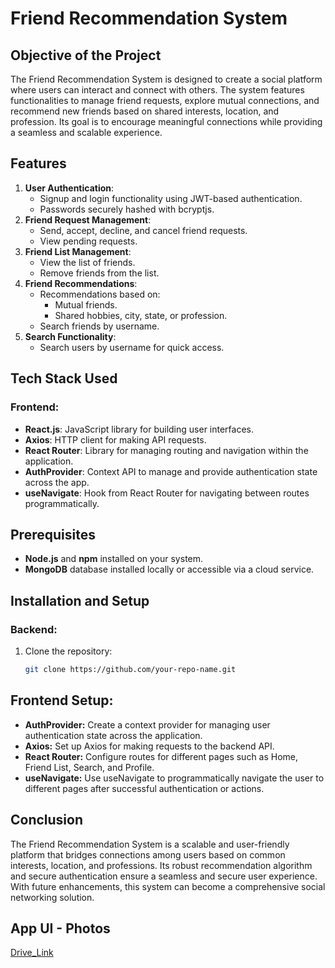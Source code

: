 # Friend Recommendation System

## Objective of the Project
The Friend Recommendation System is designed to create a social platform where users can interact and connect with others. The system features functionalities to manage friend requests, explore mutual connections, and recommend new friends based on shared interests, location, and profession. Its goal is to encourage meaningful connections while providing a seamless and scalable experience.

## Features
1. **User Authentication**:
   - Signup and login functionality using JWT-based authentication.
   - Passwords securely hashed with bcryptjs.
2. **Friend Request Management**:
   - Send, accept, decline, and cancel friend requests.
   - View pending requests.
3. **Friend List Management**:
   - View the list of friends.
   - Remove friends from the list.
4. **Friend Recommendations**:
   - Recommendations based on:
     - Mutual friends.
     - Shared hobbies, city, state, or profession.
   - Search friends by username.
5. **Search Functionality**:
   - Search users by username for quick access.

## Tech Stack Used

### Frontend:
- **React.js**: JavaScript library for building user interfaces.
- **Axios**: HTTP client for making API requests.
- **React Router**: Library for managing routing and navigation within the application.
- **AuthProvider**: Context API to manage and provide authentication state across the app.
- **useNavigate**: Hook from React Router for navigating between routes programmatically.

## Prerequisites
- **Node.js** and **npm** installed on your system.
- **MongoDB** database installed locally or accessible via a cloud service.

## Installation and Setup
### Backend:
1. Clone the repository:
   ```bash
   git clone https://github.com/your-repo-name.git


## Frontend Setup:
- **AuthProvider:** Create a context provider for managing user authentication state across the application.
- **Axios:** Set up Axios for making requests to the backend API.
- **React Router:** Configure routes for different pages such as Home, Friend List, Search, and Profile.
- **useNavigate:** Use useNavigate to programmatically navigate the user to different pages after successful authentication or actions.

## Conclusion
The Friend Recommendation System is a scalable and user-friendly platform that bridges connections among users based on common interests, location, and professions. Its robust recommendation algorithm and secure authentication ensure a seamless and secure user experience. With future enhancements, this system can become a comprehensive social networking solution.

## App UI - Photos
[Drive_Link](https://drive.google.com/drive/u/5/folders/1wMvvBDOAZtMIE-CztEpBlBDYdwdPT3xK)


